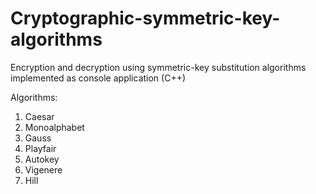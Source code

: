 # Cryptographic-symmetric-key-algorithms
Encryption and decryption using symmetric-key substitution algorithms implemented as console application (C++)

Algorithms:
1. Caesar
2. Monoalphabet
3. Gauss
4. Playfair
5. Autokey
6. Vigenere
7. Hill
